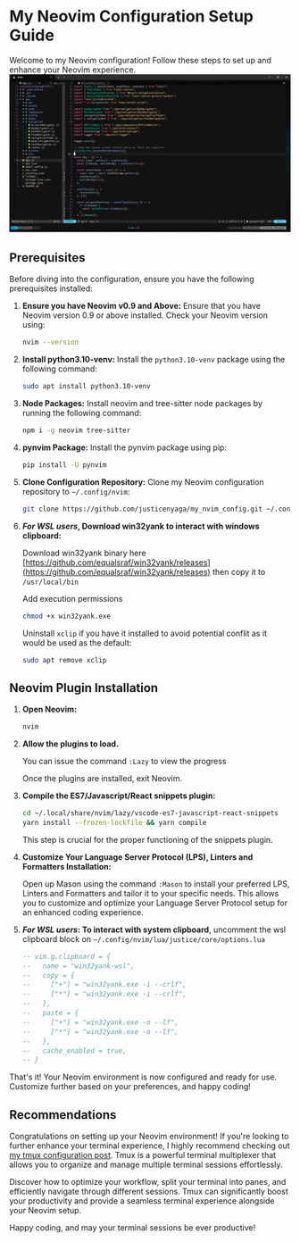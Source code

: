 # My Neovim Configuration Setup Guide

Welcome to my Neovim configuration! Follow these steps to set up and enhance your Neovim experience.
![My Neovim](nvim.png)

## Prerequisites

Before diving into the configuration, ensure you have the following prerequisites installed:

1. **Ensure you have Neovim v0.9 and Above:**
   Ensure that you have Neovim version 0.9 or above installed. Check your Neovim version using:

   ```bash
   nvim --version
   ```

2. **Install python3.10-venv:**
   Install the `python3.10-venv` package using the following command:

   ```bash
   sudo apt install python3.10-venv
   ```

3. **Node Packages:**
   Install neovim and tree-sitter node packages by running the following command:

   ```bash
   npm i -g neovim tree-sitter
   ```

4. **pynvim Package:**
   Install the pynvim package using pip:

   ```bash
   pip install -U pynvim
   ```

5. **Clone Configuration Repository:**
   Clone my Neovim configuration repository to `~/.config/nvim`:

   ```bash
   git clone https://github.com/justicenyaga/my_nvim_config.git ~/.config/nvim
   ```

6. **_For WSL users_, Download win32yank to interact with windows clipboard:**

   Download win32yank binary here [https://github.com/equalsraf/win32yank/releases](https://github.com/equalsraf/win32yank/releases)
   then copy it to `/usr/local/bin`

   Add execution permissions

   ```bash
   chmod +x win32yank.exe
   ```

   Uninstall `xclip` if you have it installed to avoid potential conflit as it would be used as the default:

   ```bash
   sudo apt remove xclip
   ```

## Neovim Plugin Installation

1. **Open Neovim:**

   ```bash
   nvim
   ```

2. **Allow the plugins to load.**

   You can issue the command `:Lazy` to view the progress

   Once the plugins are installed, exit Neovim.

3. **Compile the ES7/Javascript/React snippets plugin:**

   ```bash
   cd ~/.local/share/nvim/lazy/vscode-es7-javascript-react-snippets
   yarn install --frozen-lockfile && yarn compile
   ```

   This step is crucial for the proper functioning of the snippets plugin.

4. **Customize Your Language Server Protocol (LPS), Linters and Formatters Installation:**

   Open up Mason using the command `:Mason` to install your preferred LPS, Linters and Formatters and tailor it to your specific needs. This allows you to customize and optimize your Language Server Protocol setup for an enhanced coding experience.

5. **_For WSL users_: To interact with system clipboard**, uncomment the wsl clipboard block on `~/.config/nvim/lua/justice/core/options.lua`

   ```lua
   -- vim.g.clipboard = {
   --   name = "win32yank-wsl",
   --   copy = {
   --     ["+"] = "win32yank.exe -i --crlf",
   --     ["*"] = "win32yank.exe -i --crlf",
   --   },
   --   paste = {
   --     ["+"] = "win32yank.exe -o --lf",
   --     ["*"] = "win32yank.exe -o --lf",
   --   },
   --   cache_enabled = true,
   -- }
   ```

That's it! Your Neovim environment is now configured and ready for use. Customize further based on your preferences, and happy coding!

## Recommendations

Congratulations on setting up your Neovim environment! If you're looking to further enhance your terminal experience, I highly recommend checking out [my tmux configuration post](http://localhost:1313/posts/202401-my-tmux-configuration/). Tmux is a powerful terminal multiplexer that allows you to organize and manage multiple terminal sessions effortlessly.

Discover how to optimize your workflow, split your terminal into panes, and efficiently navigate through different sessions. Tmux can significantly boost your productivity and provide a seamless terminal experience alongside your Neovim setup.

Happy coding, and may your terminal sessions be ever productive!
